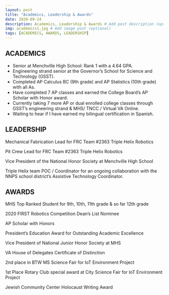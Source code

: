 ```yaml
---
layout: post
title: "Academics, Leadership & Awards"
date: 2020-09-24
description: Academics, Leadership & Awards # Add post description (optional)
img: academics1.jpg # Add image post (optional)
tags: [ACADEMICS, AWARDS, LEADERSHIP]
---
```


## ACADEMICS

* Senior at Menchville High School:  Rank 1 with a 4.64 GPA. 
* Engineering strand senior at the Governor’s School for Science and Technology (GSST).
* Completed AP Calculus BC (9th grade) and AP Statistics (10th grade) with all As.
* Have completed 7 AP classes and earned the College Board’s AP Scholar with Honor award. 
* Currently taking 7 more AP or dual enrolled college classes through GSST’s engineering strand & MHS/ TNCC / Virtual VA Online. 
* Waiting to hear if I have earned my bilingual certification in Spanish.


## LEADERSHIP

Mechanical Fabrication Lead for FRC Team #2363 Triple Helix Robotics

Pit Crew Lead for FRC Team #2363 Triple Helix Robotics

Vice President of the National Honor Society at Menchville High School

Triple Helix team POC / Coordinator for an ongoing collaboration with the NNPS school district’s Assistive Technology Coordinator.


## AWARDS

MHS Top Ranked Student for 9th, 10th, 11th grade & so far 12th grade

2020 FIRST Robotics Competition Dean’s List Nominee

AP Scholar with Honors

President’s Education Award for Outstanding Academic Excellence

Vice President of National Junior Honor Society at MHS

VA House of Delegates Certificate of Distinction

2nd place in BTW MS Science Fair for IoT Environment Project

1st Place Rotary Club special award at City Science Fair for IoT Environment Project

Jewish Community Center Holocaust Writing Award










